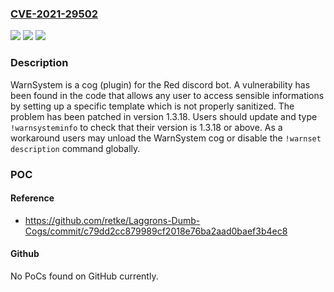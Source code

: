 ### [CVE-2021-29502](https://cve.mitre.org/cgi-bin/cvename.cgi?name=CVE-2021-29502)
![](https://img.shields.io/static/v1?label=Product&message=Laggrons-Dumb-Cogs&color=blue)
![](https://img.shields.io/static/v1?label=Version&message=n%2Fa&color=blue)
![](https://img.shields.io/static/v1?label=Vulnerability&message=%7B%22CWE-74%22%3A%22Improper%20Neutralization%20of%20Special%20Elements%20in%20Output%20Used%20by%20a%20Downstream%20Component%20('Injection')%22%7D&color=brighgreen)

### Description

WarnSystem is a cog (plugin) for the Red discord bot. A vulnerability has been found in the code that allows any user to access sensible informations by setting up a specific template which is not properly sanitized. The problem has been patched in version 1.3.18. Users should update and type `!warnsysteminfo` to check that their version is 1.3.18 or above. As a workaround users may unload the WarnSystem cog or disable the `!warnset description` command globally.

### POC

#### Reference
- https://github.com/retke/Laggrons-Dumb-Cogs/commit/c79dd2cc879989cf2018e76ba2aad0baef3b4ec8

#### Github
No PoCs found on GitHub currently.

